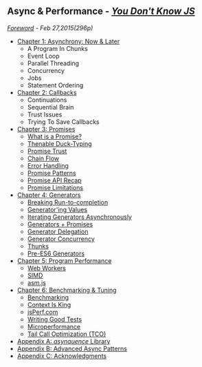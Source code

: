 ## Async & Performance - *[You Don't Know JS](https://github.com/kiyounglee/You-Dont-Know-JS/blob/master/README2.md)*
*[Foreword](forword.md) - Feb 27,2015(296p)*

* [Chapter 1: Asynchrony: Now & Later](ch1.md)
	* A Program In Chunks
	* Event Loop
	* Parallel Threading
	* Concurrency
	* Jobs
	* Statement Ordering
* [Chapter 2: Callbacks](ch2.md)
	* Continuations
	* Sequential Brain
	* Trust Issues
	* Trying To Save Callbacks
* [Chapter 3: Promises](ch3.md)
	* [What is a Promise?](ch3.md#what-is-a-promise)
	* [Thenable Duck-Typing](ch3.md#thenable-duck-typing)
	* [Promise Trust](ch3.md#promise-trust)
	* [Chain Flow](ch3.md#chain-flow)
	* [Error Handling](ch3.md#error-handling)
	* [Promise Patterns](ch3.md#promise-patterns)
	* [Promise API Recap](ch3.md#promise-api-recap)
	* [Promise Limitations](ch3.md#promise-limitations)
* [Chapter 4: Generators](ch4.md)
	* [Breaking Run-to-completion](ch4.md#breaking-run-to-completion)
	* [Generator'ing Values](ch4.md#generatoring-values)
	* [Iterating Generators Asynchronously](ch4.md#iterating-generators-asynchronously)
	* [Generators + Promises](ch4.md#generators--promises)
	* [Generator Delegation](ch4.md#generator-delegation)
	* [Generator Concurrency](ch4.md#generator-concurrency)
	* [Thunks](ch4.md#thunks)
	* [Pre-ES6 Generators](ch4.md#pre-es6-generators)
* [Chapter 5: Program Performance](ch5.md)
	* [Web Workers](ch5.md#web-workers)
	* [SIMD](ch5.md#simd)
	* [asm.js](ch5.md#asmjs)
* [Chapter 6: Benchmarking & Tuning](ch6.md)
	* [Benchmarking](ch6.md#benchmarking)
	* [Context Is King](ch6.md#context-is-king)
	* [jsPerf.com](ch6.md#jsperfcom)
	* [Writing Good Tests](ch6.md#writing-good-tests)
	* [Microperformance](ch6.md#microperformance)
	* [Tail Call Optimization (TCO)](ch6.md#tail-call-optimization-tco)
* [Appendix A: *asynquence* Library](apA.md)
* [Appendix B: Advanced Async Patterns](apB.md)
* [Appendix C: Acknowledgments](apC.md)

